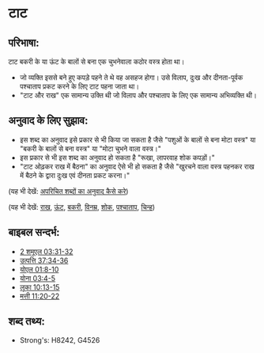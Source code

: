 # टाट #

## परिभाषा: ##

टाट बकरी के या ऊंट के बालों से बना एक चुभनेवाला कठोर वस्त्र होता था।

* जो व्यक्ति इससे बने हुए कपड़े पहने ते थे वह असहज होगा। उसे विलाप, दुःख और दीनता-पूर्वक पश्चाताप प्रकट करने के लिए टाट पहना जाता था।
* "टाट और राख" एक सामान्य उक्ति थी जो विलाप और पश्चाताप के लिए एक सामान्य अभिव्यक्ति थी।

## अनुवाद के लिए सुझाव: ##

* इस शब्द का अनुवाद इसे प्रकार से भी किया जा सकता है जैसे "पशुओं के बालों से बना मोटा वस्त्र" या "बकरी के बालों से बना वस्त्र" या "मोटा चुभने वाला वस्त्र।"
* इस प्रकार से भी इस शब्द का अनुवाद हो सकता है "रूखा, लापरवाह शोक कपड़ों।"
* "टाट ओढ़कर राख में बैठना" का अनुवाद ऐसे भी हो सकता है जैसे "खुरचने वाला वस्त्र पहनकर राख में बैठने के द्वारा दुःख एवं दीनता प्रकट करना।"


(यह भी देखें: [अपरिचित शब्दों का अनुवाद कैसे करे](rc://hi/ta/man/translate/translate-unknown))

(यह भी देखें: [राख](../other/ash.md), [ऊंट](../other/camel.md), [बकरी](../other/goat.md), [विनम्र](../kt/humble.md), [शोक](../other/mourn.md), [पश्चाताप](../kt/repent.md), [चिन्ह](../kt/sign.md))

## बाइबल सन्दर्भ: ##

* [2 शमूएल 03:31-32](rc://hi/tn/help/2sa/03/31)
* [उत्पत्ति 37:34-36](rc://hi/tn/help/gen/37/34)
* [योएल 01:8-10](rc://hi/tn/help/jol/01/08)
* [योना 03:4-5](rc://hi/tn/help/jon/03/04)
* [लूका 10:13-15](rc://hi/tn/help/luk/10/13)
* [मत्ती 11:20-22](rc://hi/tn/help/mat/11/20)

## शब्द तथ्य: ##

* Strong's: H8242, G4526
